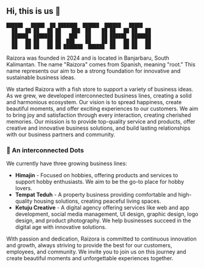 ## Hi, this is us 👋
```
██████   █████  ██ ███████  ██████  ██████   █████  
  ██   ██ ██   ██ ██    ███  ██    ██ ██   ██ ██   ██ 
  ██████  ███████ ██   ███   ██    ██ ██████  ███████ 
  ██   ██ ██   ██ ██  ███    ██    ██ ██   ██ ██   ██ 
  ██   ██ ██   ██ ██ ███████  ██████  ██   ██ ██   ██
```

Raizora was founded in 2024 and is located in Banjarbaru, South Kalimantan. The name "Raizora" comes from Spanish, meaning "root." This name represents our aim to be a strong foundation for innovative and sustainable business ideas.

We started Raizora with a fish store to support a variety of business ideas. As we grew, we developed interconnected business lines, creating a solid and harmonious ecosystem.
Our vision is to spread happiness, create beautiful moments, and offer exciting experiences to our customers. We aim to bring joy and satisfaction through every interaction, creating cherished memories. Our mission is to provide top-quality service and products, offer creative and innovative business solutions, and build lasting relationships with our business partners and community.

### 🍿 An interconnected Dots
We currently have three growing business lines:
- **Himajin** - Focused on hobbies, offering products and services to support hobby enthusiasts. We aim to be the go-to place for hobby lovers.
- **Tempat Teduh** - A property business providing comfortable and high-quality housing solutions, creating peaceful living spaces.
- **Ketuju Creative** - A digital agency offering services like web and app development, social media management, UI design, graphic design, logo design, and product photography. We help businesses succeed in the digital age with innovative solutions.

With passion and dedication, Raizora is committed to continuous innovation and growth, always striving to provide the best for our customers, employees, and community. We invite you to join us on this journey and create beautiful moments and unforgettable experiences together.
